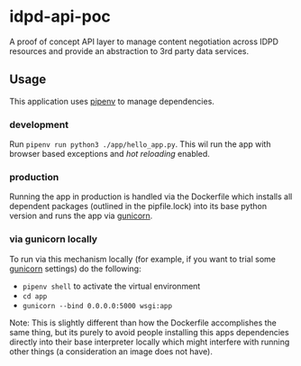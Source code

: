 # idpd-api-poc
A proof of concept API layer to manage content negotiation across IDPD resources and provide an abstraction to 3rd party data services.

## Usage

This application uses [pipenv](https://pypi.org/project/pipenv/) to manage dependencies.

### development

Run `pipenv run python3 ./app/hello_app.py`. This wil run the app with browser based exceptions and _hot reloading_ enabled.

### production

Running the app in production is handled via the Dockerfile which installs all dependent packages (outlined in the pipfile.lock) into its base python version and runs the app via [gunicorn](https://gunicorn.org/).

### via gunicorn locally

To run via this mechanism locally (for example, if you want to trial some [gunicorn](https://gunicorn.org/) settings) do the following:

- `pipenv shell` to activate the virtual environment
- `cd app`
- `gunicorn --bind 0.0.0.0:5000 wsgi:app`

Note: This is slightly different than how the Dockerfile accomplishes the same thing, but its purely to avoid people installing this apps dependencies directly into their base interpreter locally which might interfere with running other things (a consideration an image does not have).
